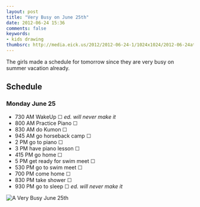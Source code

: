 ```yaml
---
layout: post
title: "Very Busy on June 25th"
date: 2012-06-24 15:36
comments: false
keywords:
- kids drawing
thumbsrc: http://media.eick.us/2012/2012-06-24-1/1024x1024/2012-06-24at13.39.11.jpg
---
```

The girls made a schedule for tomorrow since they are very busy on summer vacation already.

## Schedule
### Monday June 25

* 730 AM WakeUp &#9744; *ed. will never make it*
* 800 AM Practice Piano &#9744;
* 830 AM do Kumon &#9744;
* 945 AM go horseback camp &#9744;
* 2 PM go to piano &#9744;
* 3 PM have piano lesson &#9744;
* 415 PM go home &#9744;
* 5 PM get ready for swim meet &#9744;
* 530 PM go to swim meet &#9744;
* 700 PM come home &#9744;
* 830 PM take shower &#9744;
* 930 PM go to sleep &#9744; *ed. will never make it*

![A Very Busy June 25th](http://media.eick.us/media/photographs/2012/2012-06-24-1/2012-06-24at13.39.11.jpg)

